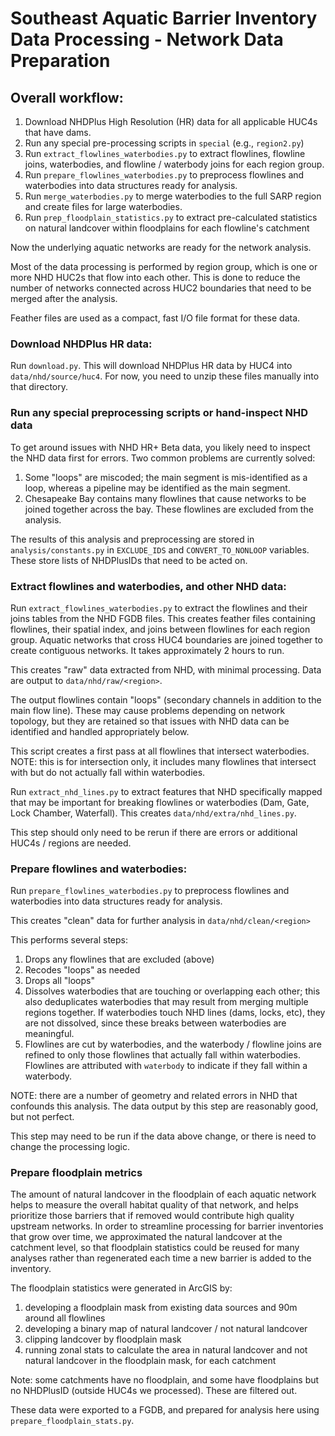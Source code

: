 # Southeast Aquatic Barrier Inventory Data Processing - Network Data Preparation

## Overall workflow:

1. Download NHDPlus High Resolution (HR) data for all applicable HUC4s that have dams.
2. Run any special pre-processing scripts in `special` (e.g., `region2.py`)
3. Run `extract_flowlines_waterbodies.py` to extract flowlines, flowline joins, waterbodies, and flowline / waterbody joins for each region group.
4. Run `prepare_flowlines_waterbodies.py` to preprocess flowlines and waterbodies into data structures ready for analysis.
5. Run `merge_waterbodies.py` to merge waterbodies to the full SARP region and create files for large waterbodies.
6. Run `prep_floodplain_statistics.py` to extract pre-calculated statistics on natural landcover within floodplains for each flowline's catchment

Now the underlying aquatic networks are ready for the network analysis.

Most of the data processing is performed by region group, which is one or more NHD HUC2s that flow into each other. This is done to reduce the number of networks connected across HUC2 boundaries that need to be merged after the analysis.

Feather files are used as a compact, fast I/O file format for these data.

### Download NHDPlus HR data:

Run `download.py`. This will download NHDPlus HR data by HUC4 into `data/nhd/source/huc4`. For now, you need to unzip these files manually into that directory.

### Run any special preprocessing scripts or hand-inspect NHD data

To get around issues with NHD HR+ Beta data, you likely need to inspect the NHD data first for errors. Two common problems are currently solved:

1. Some "loops" are miscoded; the main segment is mis-identified as a loop, whereas a pipeline may be identified as the main segment.
2. Chesapeake Bay contains many flowlines that cause networks to be joined together across the bay. These flowlines are excluded from the analysis.

The results of this analysis and preprocessing are stored in `analysis/constants.py` in `EXCLUDE_IDS` and `CONVERT_TO_NONLOOP` variables. These store lists of NHDPlusIDs that need to be acted on.

### Extract flowlines and waterbodies, and other NHD data:

Run `extract_flowlines_waterbodies.py` to extract the flowlines and their joins tables from the NHD FGDB files. This creates feather files containing flowlines, their spatial index, and joins between flowlines for each region group. Aquatic networks that cross HUC4 boundaries are joined together to create contiguous networks. It takes approximately 2 hours to run.

This creates "raw" data extracted from NHD, with minimal processing. Data are output to `data/nhd/raw/<region>`.

The output flowlines contain "loops" (secondary channels in addition to the main flow line). These may cause problems depending on network topology, but they are retained so that issues with NHD data can be identified and handled appropriately below.

This script creates a first pass at all flowlines that intersect waterbodies. NOTE: this is for intersection only, it includes many flowlines that intersect with but do not actually fall within waterbodies.

Run `extract_nhd_lines.py` to extract features that NHD specifically mapped that may be important for breaking flowlines or waterbodies (Dam, Gate, Lock Chamber, Waterfall).
This creates `data/nhd/extra/nhd_lines.py`.

This step should only need to be rerun if there are errors or additional HUC4s / regions are needed.

### Prepare flowlines and waterbodies:

Run `prepare_flowlines_waterbodies.py` to preprocess flowlines and waterbodies into data structures ready for analysis.

This creates "clean" data for further analysis in `data/nhd/clean/<region>`

This performs several steps:

1. Drops any flowlines that are excluded (above)
2. Recodes "loops" as needed
3. Drops all "loops"
4. Dissolves waterbodies that are touching or overlapping each other; this also deduplicates waterbodies that may result from merging multiple regions together. If waterbodies touch NHD lines (dams, locks, etc), they are not dissolved, since these breaks between waterbodies are meaningful.
5. Flowlines are cut by waterbodies, and the waterbody / flowline joins are refined to only those flowlines that actually fall within waterbodies. Flowlines are attributed with `waterbody` to indicate if they fall within a waterbody.

NOTE: there are a number of geometry and related errors in NHD that confounds this analysis. The data output by this step are reasonably good, but not perfect.

This step may need to be run if the data above change, or there is need to change the processing logic.

### Prepare floodplain metrics

The amount of natural landcover in the floodplain of each aquatic network helps to measure the overall habitat quality of that network, and helps prioritize those barriers that if removed would contribute high quality upstream networks. In order to streamline processing for barrier inventories that grow over time, we approximated the natural landcover at the catchment level, so that floodplain statistics could be reused for many analyses rather than regenerated each time a new barrier is added to the inventory.

The floodplain statistics were generated in ArcGIS by:

1. developing a floodplain mask from existing data sources and 90m around all flowlines
2. developing a binary map of natural landcover / not natural landcover
3. clipping landcover by floodplain mask
4. running zonal stats to calculate the area in natural landcover and not natural landcover in the floodplain mask, for each catchment

Note: some catchments have no floodplain, and some have floodplains but no NHDPlusID (outside HUC4s we processed). These are filtered out.

These data were exported to a FGDB, and prepared for analysis here using `prepare_floodplain_stats.py`.
